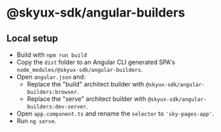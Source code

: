 # @skyux-sdk/angular-builders

## Local setup

- Build with `npm run build`
- Copy the `dist` folder to an Angular CLI generated SPA's `node_modules/@skyux-sdk/angular-builders`.
- Open `angular.json` and:
  - Replace the "build" architect builder with `@skyux-sdk/angular-builders:browser`.
  - Replace the "serve" architect builder with `@skyux-sdk/angular-builders:dev-server`.
- Open `app.component.ts` and rename the `selector` to `'sky-pages-app'`.
- Run `ng serve`.